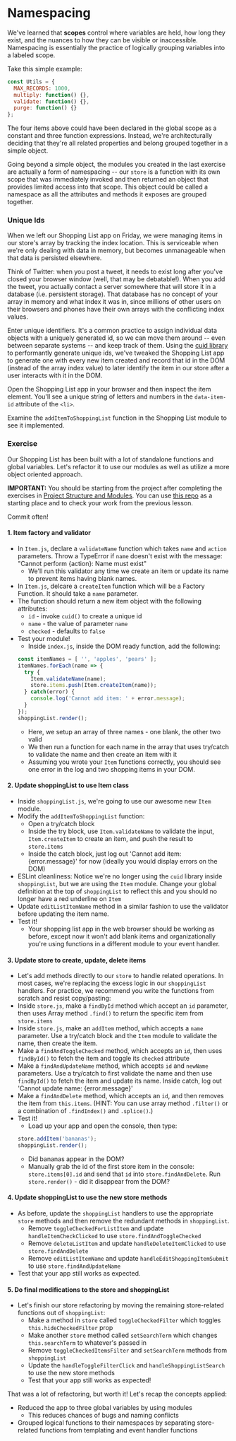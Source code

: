 # Namespacing
We've learned that **scopes** control where variables are held, how long they exist, and the nuances to how they can be visible or inaccessible. Namespacing is essentially the practice of logically grouping variables into a labeled scope. 

Take this simple example:

```javascript
const Utils = {
  MAX_RECORDS: 1000,
  multiply: function() {},
  validate: function() {},
  purge: function() {}
};
```

The four items above could have been declared in the global scope as a constant and three function expressions. Instead, we're architecturally deciding that they're all related properties and belong grouped together in a simple object.

Going beyond a simple object, the modules you created in the last exercise are actually a form of namespacing -- our `store` is a function with its own scope that was immediately invoked and then returned an object that provides limited access into that scope. This object could be called a namespace as all the attributes and methods it exposes are grouped together.

### Unique Ids

When we left our Shopping List app on Friday, we were managing items in our store's array by tracking the index location. This is serviceable when we're only dealing with data in memory, but becomes unmanageable when that data is persisted elsewhere. 

Think of Twitter: when you post a tweet, it needs to exist long after you've closed your browser window (well, that may be debatable!). When you add the tweet, you actually contact a server somewhere that will store it in a database (i.e. persistent storage). That database has no concept of your array in memory and what index it was in, since millions of other users on their browsers and phones have their own arrays with the conflicting index values. 

Enter unique identifiers. It's a common practice to assign individual data objects with a uniquely generated id, so we can move them around -- even between separate systems -- and keep track of them. Using the [cuid library](https://github.com/ericelliott/cuid) to performantly generate unique ids, we've tweaked the Shopping List app to generate one with every new item created and record that id in the DOM (instead of the array index value) to later identify the item in our store after a user interacts with it in the DOM.

Open the Shopping List app in your browser and then inspect the item element. You'll see a unique string of letters and numbers in the `data-item-id` attribute of the `<li>`. 

Examine the `addItemToShoppingList` function in the Shopping List module to see it implemented. 


### Exercise

Our Shopping List has been built with a lot of standalone functions and global variables. Let's refactor it to use our modules as well as utilize a more object oriented approach.

**IMPORTANT:** You should be starting from the project after completing the exercises in [Project Structure and Modules](modules.md). You can use [this repo](#) as a starting place and to check your work from the previous lesson.

Commit often!

#### 1. Item factory and validator
- In `Item.js`, declare a `validateName` function which takes `name` and `action` parameters. Throw a TypeError if `name` doesn't exist with the message: "Cannot perform {action}: Name must exist"
  - We'll run this validator any time we create an item or update its name to prevent items having blank names.
- In `Item.js`, delcare a `createItem` function which will be a Factory Function. It should take a `name` parameter.
- The function should return a new item object with the following attributes:
  - `id` - invoke `cuid()` to create a unique id
  - `name` - the value of parameter `name`
  - `checked` - defaults to `false`
- Test your module!
  - Inside `index.js`, inside the DOM ready function, add the following:
  ```javascript
  const itemNames = [ '', 'apples', 'pears' ];
  itemNames.forEach(name => {
    try {
      Item.validateName(name);
      store.items.push(Item.createItem(name));
    } catch(error) {
      console.log('Cannot add item: ' + error.message);
    }
  });
  shoppingList.render();
  ```
  - Here, we setup an array of three names - one blank, the other two valid
  - We then run a function for each name in the array that uses try/catch to validate the name and then create an item with it
  - Assuming you wrote your `Item` functions correctly, you should see one error in the log and two shopping items in your DOM.

#### 2. Update shoppingList to use Item class
- Inside `shoppingList.js`, we're going to use our awesome new `Item` module.
- Modify the `addItemToShoppingList` function:
  - Open a try/catch block
  - Inside the try block, use `Item.validateName` to validate the input, `Item.createItem` to create an item, and push the result to `store.items`
  - Inside the catch block, just log out 'Cannot add item: {error.message}' for now (ideally you would display errors on the DOM)
- ESLint cleanliness: Notice we're no longer using the `cuid` library inside `shoppingList`, but we are using the `Item` module. Change your global definition at the top of `shoppingList` to reflect this and you should no longer have a red underline on `Item`
- Update `editListItemName` method in a similar fashion to use the validator before updating the item name.
- Test it! 
  - Your shopping list app in the web browser should be working as before, except now it won't add blank items and organizationally you're using functions in a different module to your event handler.

#### 3. Update store to create, update, delete items
- Let's add methods directly to our `store` to handle related operations. In most cases, we're replacing the excess logic in our `shoppingList` handlers. For practice, we recommend you write the functions from scratch and resist copy/pasting:
- Inside `store.js`, make a `findById` method which accept an `id` parameter, then uses Array method `.find()` to return the specific item from `store.items`
- Inside `store.js`, make an `addItem` method, which accepts a `name` parameter. Use a try/catch block and the `Item` module to validate the name, then create the item.
- Make a `findAndToggleChecked` method, which accepts an `id`, then uses `findById()` to fetch the item and toggle its `checked` attribute
- Make a `findAndUpdateName` method, which accepts `id` and `newName` parameters. Use a try/catch to first validate the name and then use `findById()` to fetch the item and update its name. Inside catch, log out 'Cannot update name: {error.message}'
- Make a `findAndDelete` method, which accepts an `id`, and then removes the item from `this.items`.  (HINT: You can use array method `.filter()` or a combination of `.findIndex()` and `.splice()`.)
- Test it! 
  - Load up your app and open the console, then type:
  ```javascript
  store.addItem('bananas');
  shoppingList.render();
  ```
  - Did bananas appear in the DOM? 
  - Manually grab the id of the first store item in the console: `store.items[0].id` and send that `id` into `store.findAndDelete`. Run `store.render()` - did it disappear from the DOM?

#### 4. Update shoppingList to use the new store methods
- As before, update the `shoppingList` handlers to use the appropriate `store` methods and then remove the redundant methods in `shoppingList`.
  - Remove `toggleCheckedForListItem` and update `handleItemCheckClicked` to use `store.findAndToggleChecked`
  - Remove `deleteListItem` and update `handleDeleteItemClicked` to use `store.findAndDelete`
  - Remove `editListItemName` and update `handleEditShoppingItemSubmit` to use `store.findAndUpdateName`
- Test that your app still works as expected.

#### 5. Do final modifications to the store and shoppingList
- Let's finish our store refactoring by moving the remaining store-related functions out of `shoppingList`:
  - Make a method in `store` called `toggleCheckedFilter` which toggles `this.hideCheckedFilter` prop
  - Make another `store` method called `setSearchTerm` which changes `this.searchTerm` to whatever's passed in
  - Remove `toggleCheckedItemsFilter` and `setSearchTerm` methods from `shoppingList`
  - Update the `handleToggleFilterClick` and `handleShoppingListSearch` to use the new store methods
  - Test that your app still works as expected!

That was a lot of refactoring, but worth it! Let's recap the concepts applied:

* Reduced the app to three global variables by using modules
  * This reduces chances of bugs and naming conflicts
* Grouped logical functions to their namespaces by separating store-related functions from templating and event handler functions

